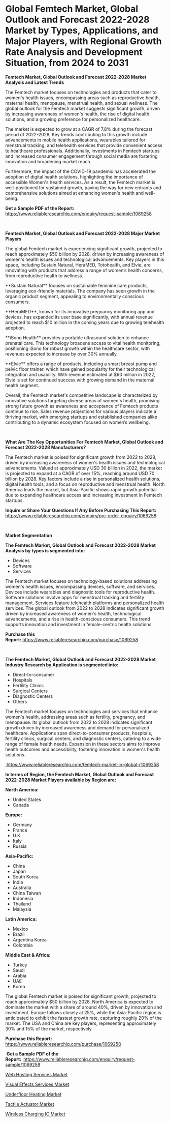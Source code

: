 <p><h1>Global Femtech Market, Global Outlook and Forecast 2022-2028 Market by Types, Applications, and Major Players, with Regional Growth Rate Analysis and Development Situation, from 2024 to 2031</h1></p><p><strong>Femtech Market, Global Outlook and Forecast 2022-2028 Market Analysis and Latest Trends</strong></p>
<p><p>The Femtech market focuses on technologies and products that cater to women's health issues, encompassing areas such as reproductive health, maternal health, menopause, menstrual health, and sexual wellness. The global outlook for the Femtech market suggests significant growth, driven by increasing awareness of women's health, the rise of digital health solutions, and a growing preference for personalized healthcare. </p><p>The market is expected to grow at a CAGR of 7.8% during the forecast period of 2022-2028. Key trends contributing to this growth include advancements in mobile health applications, wearables tailored for menstrual tracking, and telehealth services that provide convenient access to healthcare professionals. Additionally, investments in Femtech startups and increased consumer engagement through social media are fostering innovation and broadening market reach. </p><p>Furthermore, the impact of the COVID-19 pandemic has accelerated the adoption of digital health solutions, highlighting the importance of accessible Women's health services. As a result, the Femtech market is well-positioned for sustained growth, paving the way for new entrants and comprehensive solutions aimed at enhancing women's health and well-being.</p></p>
<p><strong>Get a Sample PDF of the Report:&nbsp;</strong> <a href="https://www.reliableresearchiq.com/enquiry/request-sample/1069258">https://www.reliableresearchiq.com/enquiry/request-sample/1069258</a></p>
<p>&nbsp;</p>
<p><strong>Femtech Market, Global Outlook and Forecast 2022-2028 Major Market Players</strong></p>
<p><p>The global Femtech market is experiencing significant growth, projected to reach approximately $50 billion by 2028, driven by increasing awareness of women's health issues and technological advancements. Key players in this space, including Sustain Natural, HeraMED, Totohealth, and Elvie, are innovating with products that address a range of women’s health concerns, from reproductive health to wellness.</p><p>**Sustain Natural** focuses on sustainable feminine care products, leveraging eco-friendly materials. The company has seen growth in the organic product segment, appealing to environmentally conscious consumers. </p><p>**HeraMED**, known for its innovative pregnancy monitoring app and devices, has expanded its user base significantly, with annual revenue projected to reach $10 million in the coming years due to growing telehealth adoption.</p><p>**iSono Health** provides a portable ultrasound solution to enhance prenatal care. This technology broadens access to vital health monitoring, positioning iSono for robust growth within the healthcare sector, with revenues expected to increase by over 30% annually.</p><p>**Elvie** offers a range of products, including a smart breast pump and pelvic floor trainer, which have gained popularity for their technological integration and usability. With revenue estimated at $60 million in 2022, Elvie is set for continued success with growing demand in the maternal health segment.</p><p>Overall, the Femtech market's competitive landscape is characterized by innovative solutions targeting diverse areas of women's health, promising strong future growth as awareness and acceptance of Femtech products continue to rise. Sales revenue projections for various players indicate a thriving market, with emerging startups and established companies alike contributing to a dynamic ecosystem focused on women’s wellbeing.</p></p>
<p>&nbsp;</p>
<p><strong>What Are The Key Opportunities For Femtech Market, Global Outlook and Forecast 2022-2028 Manufacturers?</strong></p>
<p><p>The Femtech market is poised for significant growth from 2022 to 2028, driven by increasing awareness of women's health issues and technological advancements. Valued at approximately USD 30 billion in 2022, the market is projected to expand at a CAGR of over 15%, reaching around USD 70 billion by 2028. Key factors include a rise in personalized health solutions, digital health tools, and a focus on reproductive and menstrual health. North America leads the market, but Asia-Pacific shows rapid growth potential due to expanding healthcare access and increasing investment in Femtech startups.</p></p>
<p><strong>Inquire or Share Your Questions If Any Before Purchasing This Report:</strong> <a href="https://www.reliableresearchiq.com/enquiry/pre-order-enquiry/1069258">https://www.reliableresearchiq.com/enquiry/pre-order-enquiry/1069258</a></p>
<p>&nbsp;</p>
<p><strong>Market Segmentation</strong></p>
<p><strong>The Femtech Market, Global Outlook and Forecast 2022-2028 Market Analysis by types is segmented into:</strong></p>
<p><ul><li>Devices</li><li>Software</li><li>Services</li></ul></p>
<p><p>The Femtech market focuses on technology-based solutions addressing women's health issues, encompassing devices, software, and services. Devices include wearables and diagnostic tools for reproductive health. Software solutions involve apps for menstrual tracking and fertility management. Services feature telehealth platforms and personalized health services. The global outlook from 2022 to 2028 indicates significant growth driven by increased awareness of women's health, technological advancements, and a rise in health-conscious consumers. This trend supports innovation and investment in female-centric health solutions.</p></p>
<p><strong>Purchase this Report:&nbsp;</strong><a href="https://www.reliableresearchiq.com/purchase/1069258">https://www.reliableresearchiq.com/purchase/1069258</a></p>
<p>&nbsp;</p>
<p><strong>The Femtech Market, Global Outlook and Forecast 2022-2028 Market Industry Research by Application is segmented into:</strong></p>
<p><ul><li>Direct-to-consumer</li><li>Hospitals</li><li>Fertility Clinics</li><li>Surgical Centers</li><li>Diagnostic Centers</li><li>Others</li></ul></p>
<p><p>The Femtech market focuses on technologies and services that enhance women's health, addressing areas such as fertility, pregnancy, and menopause. Its global outlook from 2022 to 2028 indicates significant growth driven by increased awareness and demand for personalized healthcare. Applications span direct-to-consumer products, hospitals, fertility clinics, surgical centers, and diagnostic centers, catering to a wide range of female health needs. Expansion in these sectors aims to improve health outcomes and accessibility, fostering innovation in women's health solutions.</p></p>
<p><a href="https://www.reliableresearchiq.com/femtech-market-in-global-r1069258">&nbsp;https://www.reliableresearchiq.com/femtech-market-in-global-r1069258</a></p>
<p><strong>In terms of Region, the Femtech Market, Global Outlook and Forecast 2022-2028 Market Players available by Region are:</strong></p>
<p>
    <p> <strong> North America: </strong>
        <ul>
            <li>United States</li>
            <li>Canada</li>
        </ul>
        </p> 
    <p> <strong> Europe: </strong>
        <ul>
            <li>Germany</li>
            <li>France</li>
            <li>U.K.</li>
            <li>Italy</li>
            <li>Russia</li>
        </ul>
        </p> 
    <p> <strong> Asia-Pacific: </strong>
        <ul>
            <li>China</li>
            <li>Japan</li>
            <li>South Korea</li>
            <li>India</li>
            <li>Australia</li>
            <li>China Taiwan</li>
            <li>Indonesia</li>
            <li>Thailand</li>
            <li>Malaysia</li>
        </ul>
        </p> 
    <p> <strong> Latin America: </strong>
        <ul>
            <li>Mexico</li>
            <li>Brazil</li>
            <li>Argentina Korea</li>
            <li>Colombia</li>
        </ul>
        </p> 
    <p> <strong> Middle East & Africa: </strong>
        <ul>
            <li>Turkey</li>
            <li>Saudi</li>
            <li>Arabia</li>
            <li>UAE</li>
            <li>Korea</li>
        </ul>
    </p>
    </p>
<p><p>The global Femtech market is poised for significant growth, projected to reach approximately $50 billion by 2028. North America is expected to dominate the market with a share of around 40%, driven by innovation and investment. Europe follows closely at 25%, while the Asia-Pacific region is anticipated to exhibit the fastest growth rate, capturing roughly 20% of the market. The USA and China are key players, representing approximately 30% and 15% of the market, respectively.</p></p>
<p><strong>Purchase this Report: </strong><a href="https://www.reliableresearchiq.com/purchase/1069258">https://www.reliableresearchiq.com/purchase/1069258</a></p>
<p>&nbsp;<strong>Get a Sample PDF of the Report:&nbsp;&nbsp;</strong><a href="https://www.reliableresearchiq.com/enquiry/request-sample/1069258">https://www.reliableresearchiq.com/enquiry/request-sample/1069258</a></p>
<p><strong></strong></p>
<p><p><a href="https://www.linkedin.com/pulse/web-hosting-services-market-global-regional-analysis-2024-8khte?trackingId=AoXuAUI2TMScGvVhm2JqZQ%3D%3D">Web Hosting Services Market</a></p><p><a href="https://www.linkedin.com/pulse/navigating-global-visual-effects-services-market-from-trends-mq8ze?trackingId=a5mPDg8wTZaNatf40LPQqg%3D%3D">Visual Effects Services Market</a></p><p><a href="https://www.linkedin.com/pulse/emerging-trends-underfloor-heating-market-global-outlook-chgee?trackingId=WSkgfosiThK3rDo72eXd8Q%3D%3D">Underfloor Heating Market</a></p><p><a href="https://www.linkedin.com/pulse/emerging-trends-tactile-actuator-market-global-outlook-xxtge?trackingId=NOlucRqNSLi1SsiRfQ%2BQ1w%3D%3D">Tactile Actuator Market</a></p><p><a href="https://www.linkedin.com/pulse/wireless-charging-ic-market-size-share-growth-analysis-type-f4zqc?trackingId=kuxFXCIiRjyF3EgTOy9Hqw%3D%3D">Wireless Charging IC Market</a></p></p>